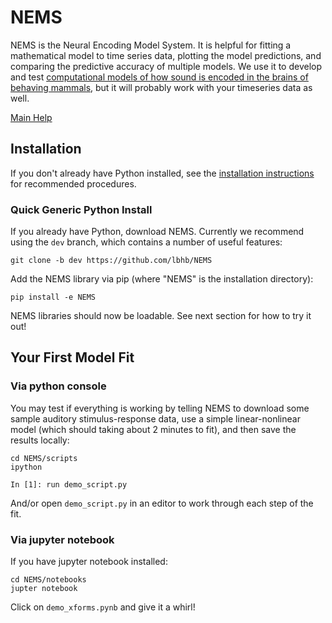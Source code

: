 # NEMS #

NEMS is the Neural Encoding Model System. It is helpful for fitting a mathematical 
model to time series data, plotting the model predictions, and comparing the predictive 
accuracy of multiple models. We use it to develop and test [computational models of how
sound is encoded in the brains of behaving mammals](https://hearingbrain.org), but it will 
probably work with your timeseries data as well.

[Main Help](docs/README.md)

## Installation

If you don't already have Python installed, see the 
[installation instructions](docs/installation.md)
 for recommended procedures.  

### Quick Generic Python Install

If you already have Python, download NEMS. Currently we recommend using the `dev` branch,
which contains a number of useful features:
```
git clone -b dev https://github.com/lbhb/NEMS
```
Add the NEMS library via pip (where "NEMS" is the installation directory):
```
pip install -e NEMS
```
NEMS libraries should now be loadable. See next section for how to try it out!

## Your First Model Fit

### Via python console

You may test if everything is working by telling NEMS to download some sample auditory stimulus-response data, use a simple linear-nonlinear model (which should taking about 2 minutes to fit), and then save the results locally:

```
cd NEMS/scripts
ipython

In [1]: run demo_script.py
```
And/or open `demo_script.py` in an editor to work through each step of the fit.

### Via jupyter notebook

If you have jupyter notebook installed:
```
cd NEMS/notebooks
jupter notebook
``` 
Click on `demo_xforms.pynb` and give it a whirl!


